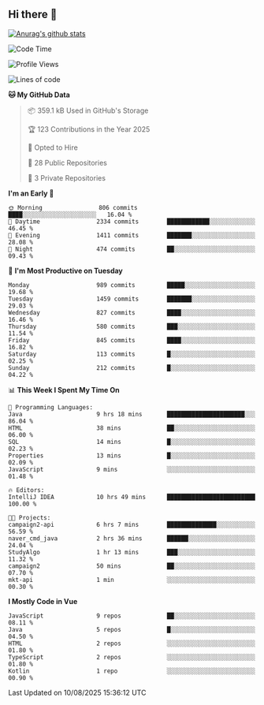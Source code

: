## Hi there 👋

[![Anurag's github stats](https://github-readme-stats.vercel.app/api?username=Songwonseok)](https://github.com/anuraghazra/github-readme-stats)



<!--START_SECTION:waka-->
![Code Time](http://img.shields.io/badge/Code%20Time-3%2C689%20hrs%209%20mins-blue)

![Profile Views](http://img.shields.io/badge/Profile%20Views-0-blue)

![Lines of code](https://img.shields.io/badge/From%20Hello%20World%20I%27ve%20Written-34.8%20million%20lines%20of%20code-blue)

**🐱 My GitHub Data** 

> 📦 359.1 kB Used in GitHub's Storage 
 > 
> 🏆 123 Contributions in the Year 2025
 > 
> 💼 Opted to Hire
 > 
> 📜 28 Public Repositories 
 > 
> 🔑 3 Private Repositories 
 > 
**I'm an Early 🐤** 

```text
🌞 Morning                806 commits         ████░░░░░░░░░░░░░░░░░░░░░   16.04 % 
🌆 Daytime                2334 commits        ████████████░░░░░░░░░░░░░   46.45 % 
🌃 Evening                1411 commits        ███████░░░░░░░░░░░░░░░░░░   28.08 % 
🌙 Night                  474 commits         ██░░░░░░░░░░░░░░░░░░░░░░░   09.43 % 
```
📅 **I'm Most Productive on Tuesday** 

```text
Monday                   989 commits         █████░░░░░░░░░░░░░░░░░░░░   19.68 % 
Tuesday                  1459 commits        ███████░░░░░░░░░░░░░░░░░░   29.03 % 
Wednesday                827 commits         ████░░░░░░░░░░░░░░░░░░░░░   16.46 % 
Thursday                 580 commits         ███░░░░░░░░░░░░░░░░░░░░░░   11.54 % 
Friday                   845 commits         ████░░░░░░░░░░░░░░░░░░░░░   16.82 % 
Saturday                 113 commits         █░░░░░░░░░░░░░░░░░░░░░░░░   02.25 % 
Sunday                   212 commits         █░░░░░░░░░░░░░░░░░░░░░░░░   04.22 % 
```


📊 **This Week I Spent My Time On** 

```text
💬 Programming Languages: 
Java                     9 hrs 18 mins       ██████████████████████░░░   86.04 % 
HTML                     38 mins             ██░░░░░░░░░░░░░░░░░░░░░░░   06.00 % 
SQL                      14 mins             █░░░░░░░░░░░░░░░░░░░░░░░░   02.23 % 
Properties               13 mins             █░░░░░░░░░░░░░░░░░░░░░░░░   02.09 % 
JavaScript               9 mins              ░░░░░░░░░░░░░░░░░░░░░░░░░   01.48 % 

🔥 Editors: 
IntelliJ IDEA            10 hrs 49 mins      █████████████████████████   100.00 % 

🐱‍💻 Projects: 
campaign2-api            6 hrs 7 mins        ██████████████░░░░░░░░░░░   56.59 % 
naver_cmd_java           2 hrs 36 mins       ██████░░░░░░░░░░░░░░░░░░░   24.04 % 
StudyAlgo                1 hr 13 mins        ███░░░░░░░░░░░░░░░░░░░░░░   11.32 % 
campaign2                50 mins             ██░░░░░░░░░░░░░░░░░░░░░░░   07.70 % 
mkt-api                  1 min               ░░░░░░░░░░░░░░░░░░░░░░░░░   00.30 % 
```

**I Mostly Code in Vue** 

```text
JavaScript               9 repos             ██░░░░░░░░░░░░░░░░░░░░░░░   08.11 % 
Java                     5 repos             █░░░░░░░░░░░░░░░░░░░░░░░░   04.50 % 
HTML                     2 repos             ░░░░░░░░░░░░░░░░░░░░░░░░░   01.80 % 
TypeScript               2 repos             ░░░░░░░░░░░░░░░░░░░░░░░░░   01.80 % 
Kotlin                   1 repo              ░░░░░░░░░░░░░░░░░░░░░░░░░   00.90 % 
```




 Last Updated on 10/08/2025 15:36:12 UTC
<!--END_SECTION:waka-->

